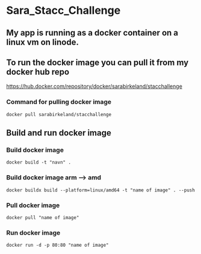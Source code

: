 # Sara_Stacc_Challenge
## My app is running as a docker container on a linux vm on linode.
## To run the docker image you can pull it from my docker hub repo
https://hub.docker.com/repository/docker/sarabirkeland/stacchallenge

### Command for pulling docker image
```
docker pull sarabirkeland/stacchallenge
```

## Build and run docker image 
### Build docker image
```
docker build -t "navn" .
```
### Build docker image arm --> amd
```
docker buildx build --platform=linux/amd64 -t "name of image" . --push
```
### Pull docker image 
```
docker pull "name of image"
```
### Run docker image
```
docker run -d -p 80:80 "name of image"
```
